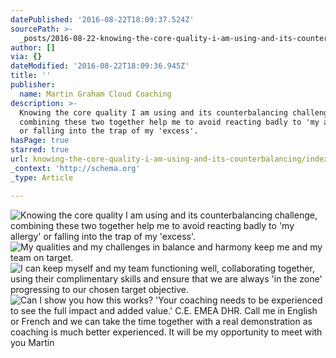 ```yaml
---
datePublished: '2016-08-22T18:09:37.524Z'
sourcePath: >-
  _posts/2016-08-22-knowing-the-core-quality-i-am-using-and-its-counterbalancing.md
author: []
via: {}
dateModified: '2016-08-22T18:09:36.945Z'
title: ''
publisher:
  name: Martin Graham Cloud Coaching
description: >-
  Knowing the core quality I am using and its counterbalancing challenge,
  combining these two together help me to avoid reacting badly to 'my allergy'
  or falling into the trap of my 'excess'.
hasPage: true
starred: true
url: knowing-the-core-quality-i-am-using-and-its-counterbalancing/index.html
_context: 'http://schema.org'
_type: Article

---
```

![Knowing the core quality I am using and its counterbalancing challenge, combining these two together help me to avoid reacting badly to 'my allergy' or falling into the trap of my 'excess'.](https://the-grid-user-content.s3-us-west-2.amazonaws.com/817a57de-89fe-4e2d-8702-96c25ad7c87e.png)
![My qualities and my challenges in balance and harmony keep me and my team on target.](https://the-grid-user-content.s3-us-west-2.amazonaws.com/bc82e80a-6223-443b-aaff-6ba386c10765.png)
![I can keep myself and my team functioning well, collaborating together, using their complimentary skills and ensure that we are always 'in the zone' progressing to our chosen target objective.](https://the-grid-user-content.s3-us-west-2.amazonaws.com/6a1996e5-a5d0-4104-aace-bfdbfc7a481c.png)
![Can I show you how this works?  'Your coaching needs to be experienced to see the full impact and added value.' C.E. EMEA DHR.  Call me in English or French and we can take the time together with a real demonstration as coaching is much better experienced.  It will be my opportunity to meet with you  Martin](https://the-grid-user-content.s3-us-west-2.amazonaws.com/99d646b7-b5c9-451a-a191-8c9b65e1f2e3.png)